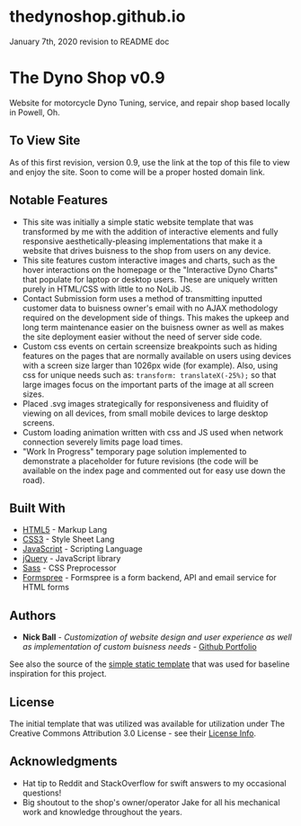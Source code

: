# thedynoshop.github.io

January 7th, 2020 revision to README doc

# The Dyno Shop v0.9

Website for motorcycle Dyno Tuning, service, and repair shop based locally in Powell, Oh.

## To View Site

As of this first revision, version 0.9, use the link at the top of this file to view and enjoy the site. Soon to come will be a proper hosted domain link.

## Notable Features

* This site was initially a simple static website template that was transformed by me with the addition of interactive elements and fully responsive aesthetically-pleasing implementations that make it a website that drives buisness to the shop from users on any device.
* This site features custom interactive images and charts, such as the hover interactions on the homepage or the "Interactive Dyno Charts" that populate for laptop or desktop users. These are uniquely written purely in HTML/CSS with little to no NoLib JS.
* Contact Submission form uses a method of transmitting inputted customer data to buisness owner's email with no AJAX methodology required on the development side of things. This makes the upkeep and long term maintenance easier on the buisness owner as well as makes the site deployment easier without the need of server side code.
* Custom css events on certain screensize breakpoints such as hiding features on the pages that are normally available on users using devices with a screen size larger than 1026px wide (for example). Also, using css for unique needs such as: ``transform: translateX(-25%);`` so that large images focus on the important parts of the image at all screen sizes.
* Placed .svg images strategically for responsiveness and fluidity of viewing on all devices, from small mobile devices to large desktop screens.
* Custom loading animation written with css and JS used when network connection severely limits page load times.
* "Work In Progress" temporary page solution implemented to demonstrate a placeholder for future revisions (the code will be available on the index page and commented out for easy use down the road).

## Built With

* [HTML5](https://en.wikipedia.org/wiki/HTML5) - Markup Lang
* [CSS3](https://en.wikipedia.org/wiki/Cascading_Style_Sheets) - Style Sheet Lang
* [JavaScript](https://www.javascript.com/) - Scripting Language
* [jQuery](https://jquery.com/) - JavaScript library
* [Sass](https://sass-lang.com/guide) - CSS Preprocessor 
* [Formspree](https://formspree.io/) - Formspree is a form backend, API and email service for HTML forms

## Authors

* **Nick Ball** - *Customization of website design and user experience as well as implementation of custom buisness needs* - [Github Portfolio](https://github.com/nick-ball)

See also the source of the [simple static template](https://html5up.net/) that was used for baseline inspiration for this project.

## License

The initial template that was utilized was available for utilization under The Creative Commons Attribution 3.0 License - see their [License Info](https://html5up.net/license).

## Acknowledgments

* Hat tip to Reddit and StackOverflow for swift answers to my occasional questions!
* Big shoutout to the shop's owner/operator Jake for all his mechanical work and knowledge throughout the years.
